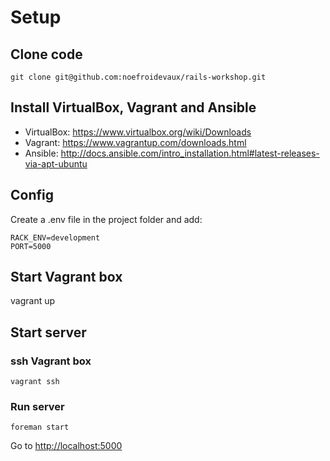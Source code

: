 # Setup

## Clone code

    git clone git@github.com:noefroidevaux/rails-workshop.git

## Install VirtualBox, Vagrant and Ansible
* VirtualBox: https://www.virtualbox.org/wiki/Downloads
* Vagrant: https://www.vagrantup.com/downloads.html
* Ansible: http://docs.ansible.com/intro_installation.html#latest-releases-via-apt-ubuntu

## Config
Create a .env file in the project folder and add:

    RACK_ENV=development
    PORT=5000

## Start Vagrant box
vagrant up

## Start server

### ssh Vagrant box

    vagrant ssh

### Run server

    foreman start

Go to [http://localhost:5000](http://localhost:5000)
